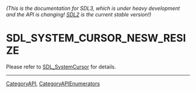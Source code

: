 ###### (This is the documentation for SDL3, which is under heavy development and the API is changing! [SDL2](https://wiki.libsdl.org/SDL2/) is the current stable version!)
# SDL_SYSTEM_CURSOR_NESW_RESIZE

Please refer to [SDL_SystemCursor](SDL_SystemCursor) for details.

----
[CategoryAPI](CategoryAPI), [CategoryAPIEnumerators](CategoryAPIEnumerators)

